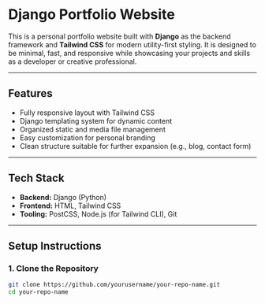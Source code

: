# Django Portfolio Website

This is a personal portfolio website built with **Django** as the backend framework and **Tailwind CSS** for modern utility-first styling. It is designed to be minimal, fast, and responsive while showcasing your projects and skills as a developer or creative professional.

---

##  Features

- Fully responsive layout with Tailwind CSS
- Django templating system for dynamic content
- Organized static and media file management
- Easy customization for personal branding
- Clean structure suitable for further expansion (e.g., blog, contact form)

---

## Tech Stack

- **Backend:** Django (Python)
- **Frontend:** HTML, Tailwind CSS
- **Tooling:** PostCSS, Node.js (for Tailwind CLI), Git

---

##  Setup Instructions

### 1. Clone the Repository

```bash
git clone https://github.com/yourusername/your-repo-name.git
cd your-repo-name
